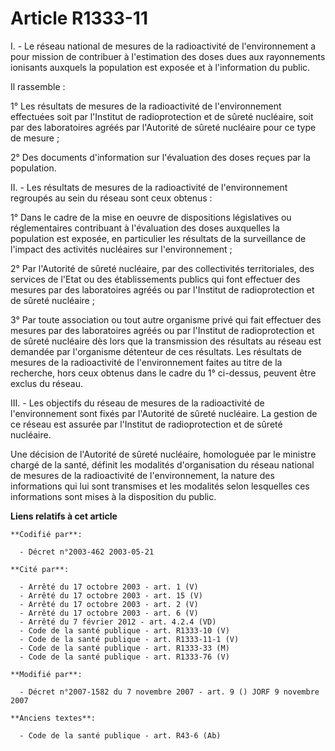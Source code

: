 # Article R1333-11

I. - Le réseau national de mesures de la radioactivité de l'environnement a pour mission de contribuer à l'estimation des
doses dues aux rayonnements ionisants auxquels la population est exposée et à l'information du public.

Il rassemble :

1° Les résultats de mesures de la radioactivité de l'environnement effectuées soit par l'Institut de radioprotection et de
sûreté nucléaire, soit par des laboratoires agréés par l'Autorité de sûreté nucléaire pour ce type de mesure ;

2° Des documents d'information sur l'évaluation des doses reçues par la population.

II. - Les résultats de mesures de la radioactivité de l'environnement regroupés au sein du réseau sont ceux obtenus :

1° Dans le cadre de la mise en oeuvre de dispositions législatives ou réglementaires contribuant à l'évaluation des doses
auxquelles la population est exposée, en particulier les résultats de la surveillance de l'impact des activités nucléaires
sur l'environnement ;

2° Par l'Autorité de sûreté nucléaire, par des collectivités territoriales, des services de l'Etat ou des établissements
publics qui font effectuer des mesures par des laboratoires agréés ou par l'Institut de radioprotection et de sûreté
nucléaire ;

3° Par toute association ou tout autre organisme privé qui fait effectuer des mesures par des laboratoires agréés ou par
l'Institut de radioprotection et de sûreté nucléaire dès lors que la transmission des résultats au réseau est demandée par
l'organisme détenteur de ces résultats. Les résultats de mesures de la radioactivité de l'environnement faites au titre de la
recherche, hors ceux obtenus dans le cadre du 1° ci-dessus, peuvent être exclus du réseau.

III. - Les objectifs du réseau de mesures de la radioactivité de l'environnement sont fixés par l'Autorité de sûreté
nucléaire. La gestion de ce réseau est assurée par l'Institut de radioprotection et de sûreté nucléaire.

Une décision de l'Autorité de sûreté nucléaire, homologuée par le ministre chargé de la santé, définit les modalités
d'organisation du réseau national de mesures de la radioactivité de l'environnement, la nature des informations qui lui sont
transmises et les modalités selon lesquelles ces informations sont mises à la disposition du public.

**Liens relatifs à cet article**

	**Codifié par**:

	  - Décret n°2003-462 2003-05-21

	**Cité par**:

	  - Arrêté du 17 octobre 2003 - art. 1 (V)
	  - Arrêté du 17 octobre 2003 - art. 15 (V)
	  - Arrêté du 17 octobre 2003 - art. 2 (V)
	  - Arrêté du 17 octobre 2003 - art. 6 (V)
	  - Arrêté du 7 février 2012 - art. 4.2.4 (VD)
	  - Code de la santé publique - art. R1333-10 (V)
	  - Code de la santé publique - art. R1333-11-1 (V)
	  - Code de la santé publique - art. R1333-33 (M)
	  - Code de la santé publique - art. R1333-76 (V)

	**Modifié par**:

	  - Décret n°2007-1582 du 7 novembre 2007 - art. 9 () JORF 9 novembre 2007

	**Anciens textes**:

	  - Code de la santé publique - art. R43-6 (Ab)
